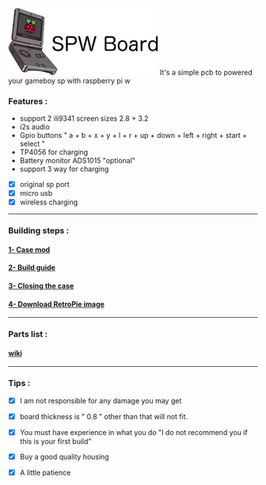 <img src="images/logo1.png" width="60%">
It's a simple pcb to powered your gameboy sp with raspberry pi w


### Features :
- support 2 ili9341 screen sizes 2.8 + 3.2
- i2s audio
- Gpio buttons " a + b + x + y + l + r + up + down + left + right + start + select "
- TP4056 for charging 
- Battery monitor ADS1015 "optional"
- support 3 way for charging 
- [x] original sp port
- [x] micro usb
- [x] wireless charging
-----

### Building steps :

#### [1- Case mod](https://github.com/Gameboypi/SPW/tree/master/Case%20mod)
#### [2- Build guide](https://github.com/Gameboypi/SPW/tree/master/Build%20guide)
#### [3- Closing the case](https://github.com/Gameboypi/SPW/tree/master/Closing%20the%20case)
#### [4- Download RetroPie image](https://github.com/Gameboypi/SPW/tree/master/Retropie%20image)
-----

### Parts list :
#### [wiki](https://github.com/Gameboypi/SPW/wiki)
 
-----

### Tips :
- [x] I am not responsible for any damage you may get
- [x] board thickness is " 0.8 " other than that will not fit.
- [x] You must have experience in what you do "I do not recommend you if this is your first build"
- [x] Buy a good quality housing 
- [x] A little patience

